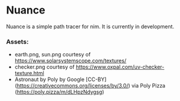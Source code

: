 # Nuance

Nuance is a simple path tracer for nim. It is currently in development.

### Assets:

-   earth.png, sun.png courtesy of https://www.solarsystemscope.com/textures/
-   checker.png courtesy of https://www.oxpal.com/uv-checker-texture.html
-   Astronaut by Poly by Google [CC-BY] (https://creativecommons.org/licenses/by/3.0/) via Poly Pizza (https://poly.pizza/m/dLHpzNdygsg)
